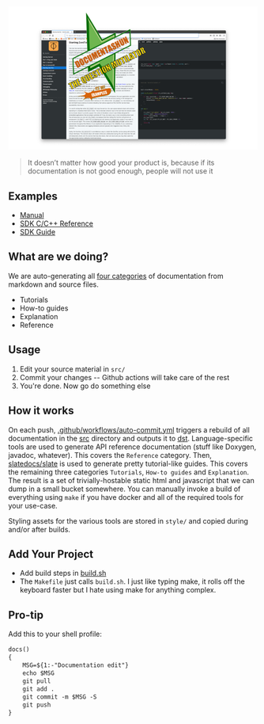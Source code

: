 ![Try our extra BIG-ASS Manual. Now with more... MARKDOWN](./artwork/hero.png)

> It doesn’t matter how good your product is, because if its documentation is not good enough, people will not use it

## Examples

  - [Manual](http://10.6.6.250:8000/guides/manual/manual.html)
  - [SDK C/C++ Reference](http://10.6.6.250:8000/reference/libzt-c/html/)
  - [SDK Guide](http://10.6.6.250:8000/guides/libzt/#getting-started)

## What are we doing?

We are auto-generating all [four categories](https://diataxis.fr/introduction/) of documentation from markdown and source files.

- Tutorials
- How-to guides
- Explanation
- Reference

## Usage

 1. Edit your source material in `src/`
 2. Commit your changes -- Github actions will take care of the rest
 3. You're done. Now go do something else

## How it works

On each push, [.github/workflows/auto-commit.yml](.github/workflows/auto-commit.yml) triggers a rebuild of all documentation in the [src](./src) directory and outputs it to [dst](./dst). Language-specific tools are used to generate API reference documentation (stuff like Doxygen, javadoc, whatever). This covers the `Reference` category. Then, [slatedocs/slate](https://github.com/slatedocs/slate) is used to generate pretty tutorial-like guides. This covers the remaining three categories `Tutorials`, `How-to guides` and `Explanation`. The result is a set of trivially-hostable static html and javascript that we can dump in a small bucket somewhere. You can manually invoke a build of everything using `make` if you have docker and all of the required tools for your use-case.

Styling assets for the various tools are stored in `style/` and copied during and/or after builds.

## Add Your Project

 - Add build steps in [build.sh](./build.sh)
 - The `Makefile` just calls `build.sh`. I just like typing make, it rolls off the keyboard faster but I hate using make for anything complex.

## Pro-tip

Add this to your shell profile:

```
docs()
{
	MSG=${1:-"Documentation edit"}
	echo $MSG
	git pull
	git add .
	git commit -m $MSG -S
	git push
}
```
